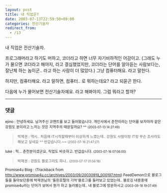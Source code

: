 ```yaml
---
layout: post
title: 내 직업은?
date: 2003-07-13T22:59:50+09:00
categories: 전산기술자
redirect_from:
  - /13
---
```


내 직업은 전산기술자.

프로그래머라고 하기도 머하고, 코더라고 하면 너무 자기비하적인 어감이고. (그래도 누가 물으면 코더라고 해야지, 라고 결심했었지만, 코더라는 단어를 알아듣는 사람보다는, 잘난체 하는 놈이군.. 라고 하는 사람이 더 많았다.) 그냥 컴퓨터해요. 라고 말한다.

하지만, 컴퓨터해요. 라고 말하면, 컴퓨터.. 로 뭐하는데요? 라고 되묻곤 한다.

다음에 누가 물어보면 전산기술자예요. 라고 해봐야지. 그럼 뭐라고 할까?

* * *

### 댓글





<!--- cmt:17 --->
<!--- mail: --->
<!--- parent:0 --->

<small>ejino : 안녕하세요. 남겨주신 코멘트를 보고 들어왔습니다. 개인사에서 춘천이라는 단어를 보자마자 같은 강원도 분이라고 느끼는 것은 지역주의 때문일까요? ^^ <small>(2003-07-13 14:27:49)</small></small>

<!--- cmt:15 --->
<!--- mail: --->
<!--- parent:0 --->

> <small>박제권 : 역시.. 처음에 IT시작할때부터 이상하게 느꼈는데.. 강원도 사람이랑 IT랑 무슨 조사라도 해보고 싶네요 ^^  반갑습니다.~~ <small>(2003-07-16 21:47:27)</small></small>


<!--- cmt:18 --->
<!--- mail: --->
<!--- parent:0 --->

<small>luke : 헉... 춘천분이셨군요. 직업도 비슷하고. 반갑습니다. <small>(2003-07-16 07:06:00)</small></small>

<!--- cmt:16 --->
<!--- mail: --->
<!--- parent:0 --->

> <small>박제권 : 강원도 블로그라도 하나.. <small>(2003-07-17 01:56:18)</small></small>


<!--- cmt:19 --->
<!--- mail: --->
<!--- parent:0 --->

<small>Promise4u Blog : <!-- ping:19 ---> (Trackback from <a href='http://www.promise4u.cc/archives/2003/09/20030919_000197.html'>http://www.promise4u.cc/archives/2003/09/20030919_000197.html</a>) FeedDemon으로 블로그들을 돌아보던중에 박재권님의 '돌핀호텔의 기억'블로그를 둘러보고 있었는데.. 블로깅 내용중에 promise4u라는 단어가 보여서 뭔가 하고 눌러봤는데.. 내 블로그에 방문하시고 <small>(2003-09-18 19:07:49)</small></small>

